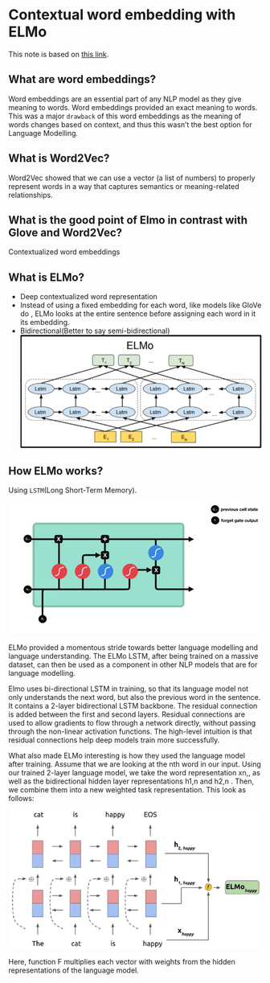 # Contextual word embedding with ELMo

This note is based on <a href="https://medium.com/saarthi-ai/elmo-for-contextual-word-embedding-for-text-classification-24c9693b0045">this link</a>.

## What are word embeddings?
Word embeddings are an essential part of any NLP model as they give meaning to words. Word embeddings provided an exact meaning to words. This was a major `drawback` of this word embeddings as the meaning of words changes based on context, and thus this wasn’t the best option for Language Modelling.

## What is Word2Vec?
Word2Vec showed that we can use a vector (a list of numbers) to properly represent words in a way that captures semantics or meaning-related relationships.

## What is the good point of Elmo in contrast with Glove and Word2Vec?
Contextualized word embeddings

## What is ELMo?
* Deep contextualized word representation
* Instead of using a fixed embedding for each word, like models like GloVe do , ELMo looks at the entire sentence before assigning each word in it its embedding.
* Bidirectional(Better to say semi-bidirectional)
![image info](./images/elmo.png)

## How ELMo works?
Using `LSTM`(Long Short-Term Memory).

![Alt Text](./images/lstm.gif)

ELMo provided a momentous stride towards better language modelling and language understanding. The ELMo LSTM, after being trained on a massive dataset, can then be used as a component in other NLP models that are for language modelling.

Elmo uses bi-directional LSTM in training, so that its language model not only understands the next word, but also the previous word in the sentence. It contains a 2-layer bidirectional LSTM backbone. The residual connection is added between the first and second layers. Residual connections are used to allow gradients to flow through a network directly, without passing through the non-linear activation functions. The high-level intuition is that residual connections help deep models train more successfully.

What also made ELMo interesting is how they used the language model after training. Assume that we are looking at the nth word in our input. Using our trained 2-layer language model, we take the word representation xn,, as well as the bidirectional hidden layer representations h1,n​ and h2,n​ . Then, we combine them into a new weighted task representation. This look as follows:

![image info](./images/elmo2.png)

Here, function F multiplies each vector with weights from the hidden representations of the language model.